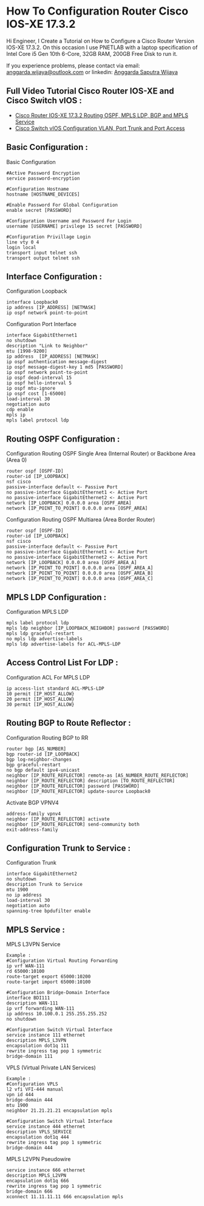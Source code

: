 # How To Configuration Router Cisco IOS-XE 17.3.2
Hi Engineer, I Create a Tutorial on How to Configure a Cisco Router Version IOS-XE 17.3.2. On this occasion I use PNETLAB with a laptop specification of Intel Core i5 Gen 10th 6-Core, 32GB RAM, 200GB Free Disk to run it.

If you experience problems, please contact via email: [anggarda.wijaya@outlook.com](mailto:anggarda.wijaya@outlook.com) or linkedin: [Anggarda Saputra Wijaya](https://www.linkedin.com/in/anggarda-wijaya410)

Full Video Tutorial Cisco Router IOS-XE and Cisco Switch vIOS :
---------------
- [Cisco Router IOS-XE 17.3.2 Routing OSPF, MPLS LDP, BGP and MPLS Service](https://www.youtube.com/playlist?list=PLy064HwEq9IzN4zMz1rtCb__-eBVGk_Gh)
- [Cisco Switch vIOS Configuration VLAN, Port Trunk and Port Access](https://youtube.com/playlist?list=PLy064HwEq9Iwrd5SHUB4PWZafL7lUcCJg&si=sDOHQqlU43nWHvMD)

Basic Configuration :
---------------
Basic Configuration
```
#Active Password Encryption
service password-encryption

#Configuration Hostname
hostname [HOSTNAME_DEVICES]

#Enable Password For Global Configuration
enable secret [PASSWORD]

#Configuration Username and Password For Login
username [USERNAME] privilege 15 secret [PASSWORD]

#Configuration Privillage Login
line vty 0 4
login local
transport input telnet ssh
transport output telnet ssh
```

Interface Configuration :
---------------
Configuration Loopback
```
interface Loopback0
ip address [IP_ADDRESS] [NETMASK]
ip ospf network point-to-point
```
Configuration Port Interface
```
interface GigabitEthernet1
no shutdown
description "Link to Neighbor"
mtu [1998-9200]
ip address  [IP_ADDRESS] [NETMASK]
ip ospf authentication message-digest
ip ospf message-digest-key 1 md5 [PASSWORD]
ip ospf network point-to-point
ip ospf dead-interval 15
ip ospf hello-interval 5
ip ospf mtu-ignore
ip ospf cost [1-65000]
load-interval 30
negotiation auto
cdp enable
mpls ip
mpls label protocol ldp
```

Routing OSPF Configuration :
---------------
Configuration Routing OSPF Single Area (Internal Router) or Backbone Area (Area 0)
```
router ospf [OSPF-ID]
router-id [IP_LOOPBACK]
nsf cisco
passive-interface default <- Passive Port
no passive-interface GigabitEthernet1 <- Active Port
no passive-interface GigabitEthernet2 <- Active Port
network [IP_LOOPBACK] 0.0.0.0 area [OSPF_AREA]
network [IP_POINT_TO_POINT] 0.0.0.0 area [OSPF_AREA]
```
Configuration Routing OSPF Multiarea (Area Border Router)
```
router ospf [OSPF-ID]
router-id [IP_LOOPBACK]
nsf cisco
passive-interface default <- Passive Port
no passive-interface GigabitEthernet1 <- Active Port
no passive-interface GigabitEthernet2 <- Active Port
network [IP_LOOPBACK] 0.0.0.0 area [OSPF_AREA_A]
network [IP_POINT_TO_POINT] 0.0.0.0 area [OSPF_AREA_A]
network [IP_POINT_TO_POINT] 0.0.0.0 area [OSPF_AREA_B]
network [IP_POINT_TO_POINT] 0.0.0.0 area [OSPF_AREA_C]
```

MPLS LDP Configuration :
---------------
Configuration MPLS LDP
```
mpls label protocol ldp
mpls ldp neighbor [IP_LOOPBACK_NEIGHBOR] password [PASSWORD]
mpls ldp graceful-restart
no mpls ldp advertise-labels
mpls ldp advertise-labels for ACL-MPLS-LDP
```

Access Control List For LDP :
---------------
Configuration ACL For MPLS LDP
```
ip access-list standard ACL-MPLS-LDP
10 permit [IP_HOST_ALLOW}
20 permit [IP_HOST_ALLOW}
30 permit [IP_HOST_ALLOW}
```

Routing BGP to Route Reflector :
---------------
Configuration Routing BGP to RR
```
router bgp [AS_NUMBER]
bgp router-id [IP_LOOPBACK]
bgp log-neighbor-changes
bgp graceful-restart
no bgp default ipv4-unicast
neighbor [IP_ROUTE_REFLECTOR] remote-as [AS_NUMBER_ROUTE_REFLECTOR]
neighbor [IP_ROUTE_REFLECTOR] description [TO_ROUTE_REFLECTOR]
neighbor [IP_ROUTE_REFLECTOR] password [PASSWORD]
neighbor [IP_ROUTE_REFLECTOR] update-source Loopback0
```
Activate BGP VPNV4
```
address-family vpnv4
neighbor [IP_ROUTE_REFLECTOR] activate
neighbor [IP_ROUTE_REFLECTOR] send-community both
exit-address-family
```

Configuration Trunk to Service :
---------------
Configuration Trunk
```
interface GigabitEthernet2
no shutdown
description Trunk to Service
mtu 1900
no ip address
load-interval 30
negotiation auto
spanning-tree bpdufilter enable
```

MPLS Service :
---------------
MPLS L3VPN Service
```
Example :
#Configuration Virtual Routing Forwarding
ip vrf WAN-111
rd 65000:10100
route-target export 65000:10200
route-target import 65000:10100

#Configuration Bridge-Domain Interface
interface BDI111
description WAN-111
ip vrf forwarding WAN-111
ip address 10.100.0.1 255.255.255.252
no shutdown

#Configuration Switch Virtual Interface
service instance 111 ethernet
description MPLS_L3VPN
encapsulation dot1q 111
rewrite ingress tag pop 1 symmetric
bridge-domain 111
```
VPLS (Virtual Private LAN Services)
```
Example :
#Configuration VPLS
l2 vfi VFI-444 manual
vpn id 444
bridge-domain 444
mtu 1900
neighbor 21.21.21.21 encapsulation mpls

#Configuration Switch Virtual Interface
service instance 444 ethernet
description VPLS_SERVICE
encapsulation dot1q 444
rewrite ingress tag pop 1 symmetric
bridge-domain 444
```
MPLS L2VPN Pseudowire
```
service instance 666 ethernet
description MPLS_L2VPN
encapsulation dot1q 666
rewrite ingress tag pop 1 symmetric
bridge-domain 666
xconnect 11.11.11.11 666 encapsulation mpls

```
